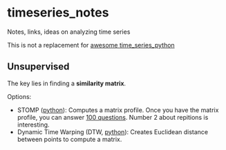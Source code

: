 # timeseries_notes
Notes, links, ideas on analyzing time series

This is not a replacement for [awesome time_series_python](https://github.com/MaxBenChrist/awesome_time_series_in_python)

## Unsupervised
The key lies in finding a **similarity matrix**. 

Options:
 - STOMP ([python](https://github.com/TDAmeritrade/stumpy)): Computes a matrix profile. Once you have the matrix profile, you can answer [100 questions](https://www.cs.ucr.edu/~eamonn/100_Time_Series_Data_Mining_Questions__with_Answers.pdf). Number 2 about repitions is interesting.
 - Dynamic Time Warping (DTW, [python](https://github.com/blue-yonder/tsfresh)): Creates Euclidean distance between points to compute a matrix. 



